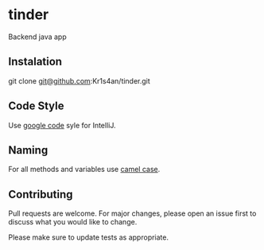 # tinder
Backend java app

## Instalation

git clone git@github.com:Kr1s4an/tinder.git


## Code Style
Use [google code](https://plugins.jetbrains.com/plugin/8527-google-java-format) syle for IntelliJ.

## Naming
For all methods and variables use [camel case](https://www.javatpoint.com/camel-case-in-java).

## Contributing

Pull requests are welcome. For major changes, please open an issue first
to discuss what you would like to change.

Please make sure to update tests as appropriate.
